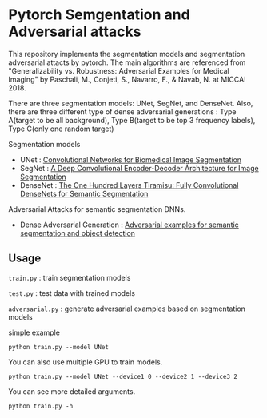 # Pytorch Semgentation and Adversarial attacks

This repository implements the segmentation models and segmentation adversarial attacts by pytorch. The main algorithms are referenced from "Generalizability vs. Robustness: Adversarial Examples for Medical Imaging" by Paschali, M., Conjeti, S., Navarro, F., & Navab, N. at MICCAI 2018. 

There are three segmentation models: UNet, SegNet, and DenseNet. Also, there are three different type of dense adversarial generations : Type A(target to be all background), Type B(target to be top 3 frequency labels), Type C(only one random target)


Segmentation models

- UNet : [Convolutional Networks for Biomedical Image Segmentation](https://arxiv.org/pdf/1505.04597.pdf)
- SegNet : [A Deep Convolutional Encoder-Decoder
Architecture for Image Segmentation](https://arxiv.org/pdf/1511.00561.pdf)
- DenseNet : [The One Hundred Layers Tiramisu:
Fully Convolutional DenseNets for Semantic Segmentation](https://arxiv.org/pdf/1611.09326.pdf)

Adversarial Attacks for semantic segmentation DNNs.

- Dense Adversarial Generation : [Adversarial examples for semantic segmentation and object detection](https://arxiv.org/pdf/1703.08603.pdf)

## Usage

`train.py` : train segmentation models

`test.py` : test data with trained models

`adversarial.py` :  generate adversarial examples based on segmentation models

simple example

```
python train.py --model UNet
```

You can also use multiple GPU to train models.

```
python train.py --model UNet --device1 0 --device2 1 --device3 2
```

You can see more detailed arguments.

```
python train.py -h
```
